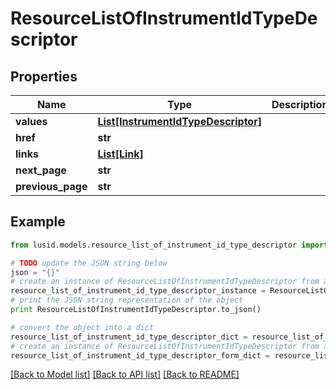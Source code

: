 # ResourceListOfInstrumentIdTypeDescriptor


## Properties
Name | Type | Description | Notes
------------ | ------------- | ------------- | -------------
**values** | [**List[InstrumentIdTypeDescriptor]**](InstrumentIdTypeDescriptor.md) |  | 
**href** | **str** |  | [optional] 
**links** | [**List[Link]**](Link.md) |  | [optional] 
**next_page** | **str** |  | [optional] 
**previous_page** | **str** |  | [optional] 

## Example

```python
from lusid.models.resource_list_of_instrument_id_type_descriptor import ResourceListOfInstrumentIdTypeDescriptor

# TODO update the JSON string below
json = "{}"
# create an instance of ResourceListOfInstrumentIdTypeDescriptor from a JSON string
resource_list_of_instrument_id_type_descriptor_instance = ResourceListOfInstrumentIdTypeDescriptor.from_json(json)
# print the JSON string representation of the object
print ResourceListOfInstrumentIdTypeDescriptor.to_json()

# convert the object into a dict
resource_list_of_instrument_id_type_descriptor_dict = resource_list_of_instrument_id_type_descriptor_instance.to_dict()
# create an instance of ResourceListOfInstrumentIdTypeDescriptor from a dict
resource_list_of_instrument_id_type_descriptor_form_dict = resource_list_of_instrument_id_type_descriptor.from_dict(resource_list_of_instrument_id_type_descriptor_dict)
```
[[Back to Model list]](../README.md#documentation-for-models) [[Back to API list]](../README.md#documentation-for-api-endpoints) [[Back to README]](../README.md)


